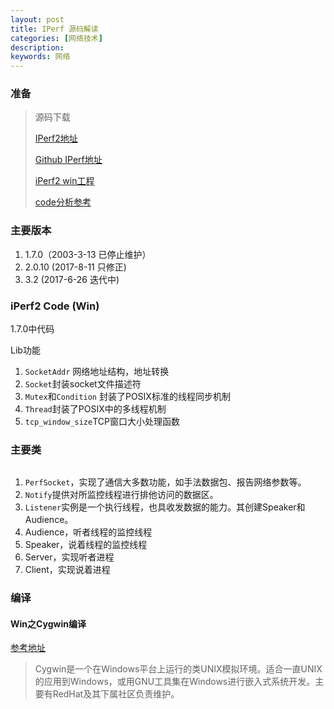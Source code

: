 ```yaml
---
layout: post
title: IPerf 源码解读
categories: [网络技术]
description: 
keywords: 网络
---
```


### 准备

> 源码下载
>
> [IPerf2地址](https://sourceforge.net/p/iperf/code/HEAD/tree/)
>
> [Github IPerf地址](https://github.com/esnet/iperf)
>
> [iPerf2 win工程](http://download.csdn.net/download/yangwu070710/8215865)
>
> [code分析参考](http://blog.chinaunix.net/uid-11568125-id-2868801.html)

### 主要版本

1. 1.7.0（2003-3-13 已停止维护）
2. 2.0.10 (2017-8-11 只修正)
3. 3.2 (2017-6-26 迭代中)

### iPerf2 Code (Win)

1.7.0中代码

Lib功能

1. `SocketAddr` 网络地址结构，地址转换
2. `Socket`封装socket文件描述符
3. `Mutex`和`Condition` 封装了POSIX标准的线程同步机制
4. `Thread`封装了POSIX中的多线程机制
5. `tcp_window_size`TCP窗口大小处理函数

### 主要类

![]()

1. `PerfSocket`，实现了通信大多数功能，如手法数据包、报告网络参数等。
2. `Notify`提供对所监控线程进行排他访问的数据区。
3. `Listener`实例是一个执行线程，也具收发数据的能力。其创建Speaker和Audience。
4. Audience，听者线程的监控线程
5. Speaker，说着线程的监控线程
6. Server，实现听者进程
7. Client，实现说着进程

### 编译

#### Win之Cygwin编译 

[参考地址](http://blog.csdn.net/cupidove/article/details/64920186)

> Cygwin是一个在Windows平台上运行的类UNIX模拟环境。适合一直UNIX的应用到Windows，或用GNU工具集在Windows进行嵌入式系统开发。主要有RedHat及其下属社区负责维护。





